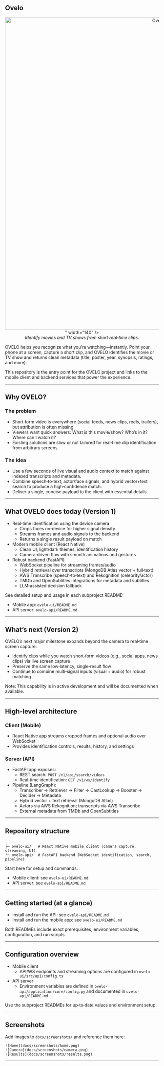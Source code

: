 ## Ovelo

 <p align="center">
   <img alt="Ovelo Logo" src="<img width="1024" height="1024" alt="icon" src="https://github.com/user-attachments/assets/5cf4c15b-3ef9-4825-ad8a-feca77b4e1b5" />
" width="140" />
  <br/>
  <em>Identify movies and TV shows from short real‑time clips.</em>
</p>

OVELO helps you recognize what you're watching—instantly. Point your phone at a screen, capture a short clip, and OVELO identifies the movie or TV show and returns clean metadata (title, poster, year, synopsis, ratings, and more).

This repository is the entry point for the OVELO project and links to the mobile client and backend services that power the experience.

---

## Why OVELO?

### The problem

- Short‑form video is everywhere (social feeds, news clips, reels, trailers), but attribution is often missing.
- Viewers want quick answers: What is this movie/show? Who’s in it? Where can I watch it?
- Existing solutions are slow or not tailored for real‑time clip identification from arbitrary screens.

### The idea

- Use a few seconds of live visual and audio context to match against indexed transcripts and metadata.
- Combine speech‑to‑text, actor/face signals, and hybrid vector+text search to produce a high‑confidence match.
- Deliver a single, concise payload to the client with essential details.

---

## What OVELO does today (Version 1)

- Real‑time identification using the device camera
  - Crops faces on‑device for higher signal density
  - Streams frames and audio signals to the backend
  - Returns a single result payload on match
- Modern mobile client (React Native)
  - Clean UI, light/dark themes, identification history
  - Camera‑driven flow with smooth animations and gestures
- Robust backend (FastAPI)
  - WebSocket pipeline for streaming frames/audio
  - Hybrid retrieval over transcripts (MongoDB Atlas vector + full‑text)
  - AWS Transcribe (speech‑to‑text) and Rekognition (celebrity/actor)
  - TMDb and OpenSubtitles integrations for metadata and subtitles
  - LLM‑assisted decision fallback

See detailed setup and usage in each subproject README:

- Mobile app: `ovelo-ui/README.md`
- API server: `ovelo-api/README.md`

---

## What’s next (Version 2)

OVELO’s next major milestone expands beyond the camera to real‑time screen capture:

- Identify clips while you watch short‑form videos (e.g., social apps, news clips) via live screen capture
- Preserve the same low‑latency, single‑result flow
- Continue to combine multi‑signal inputs (visual + audio) for robust matching

Note: This capability is in active development and will be documented when available.

---

## High‑level architecture

### Client (Mobile)

- React Native app streams cropped frames and optional audio over WebSocket
- Provides identification controls, results, history, and settings

### Server (API)

- FastAPI app exposes:
  - REST search: `POST /v1/api/search/videos`
  - Real‑time identification: `GET /v1/ws/identify`
- Pipeline (LangGraph):
  - Transcriber → Retriever → Filter → CastLookup → Booster → Decider → Metadata
  - Hybrid vector + text retrieval (MongoDB Atlas)
  - Actors via AWS Rekognition; transcripts via AWS Transcribe
  - External metadata from TMDb and OpenSubtitles

---

## Repository structure

```
.
├─ ovelo-ui/   # React Native mobile client (camera capture, streaming, UI)
└─ ovelo-api/  # FastAPI backend (WebSocket identification, search, pipeline)
```

Start here for setup and commands:

- Mobile client: see `ovelo-ui/README.md`
- API server: see `ovelo-api/README.md`

---

## Getting started (at a glance)

- Install and run the API: see `ovelo-api/README.md`
- Install and run the mobile app: see `ovelo-ui/README.md`

Both READMEs include exact prerequisites, environment variables, configuration, and run scripts.

---

## Configuration overview

- Mobile client
  - API/WS endpoints and streaming options are configured in `ovelo-ui/src/api/config.ts`
- API server
  - Environment variables are defined in `ovelo-api/application/core/config.py` and documented in `ovelo-api/README.md`

Use the subproject READMEs for up‑to‑date values and environment setup.

---

## Screenshots

Add images to `docs/screenshots/` and reference them here:

```
![Home](docs/screenshots/home.png)
![Camera](docs/screenshots/camera.png)
![Results](docs/screenshots/results.png)
```

---
